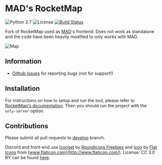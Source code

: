 # MAD's RocketMap

![Python 2.7](https://img.shields.io/badge/python-2.7-blue.svg) ![License](https://img.shields.io/github/license/RocketMap/RocketMap.svg) [![Build Status](https://travis-ci.org/RocketMap/RocketMap.svg?branch=develop)](https://travis-ci.org/RocketMap/RocketMap)

Fork of RocketMap used as [MAD](https://github.com/Map-A-Droid/MAD)'s frontend. Does not work as standalone and the code have been heavily modified to only works with MAD.

![Map](https://github.com/RocketMap/RocketMap/blob/develop/static/RocketMap.png)

## Information
* [Github Issues](https://github.com/cecpk/OSM-Rocketmap/issues) for reporting bugs (not for support!)

## Installation

For instructions on how to setup and run the tool, please refer to [RocketMap's documentation](https://rocketmap.readthedocs.io).
Then you should run the project with the `only-server` option.

## Contributions

Please submit all pull requests to [develop](https://github.com/cecpk/OSM-Rocketmap/tree/develop) branch.

Discord and front-end use [Iconset](http://www.flaticon.com/packs/packs/pokemon-go/) by [Roundicons Freebies](http://www.flaticon.com/authors/roundicons-freebies/) and [icon](http://www.flaticon.com/free-icon/rocket_178158) by [Flat Icons](http://flat-icons.com/) from [www.flaticon.com](http://www.flaticon.com/). License: CC 3.0 BY can be found [here](http://creativecommons.org/licenses/by/3.0/).
